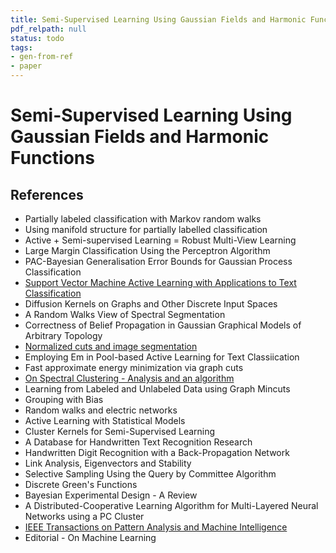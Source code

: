 ```yaml
---
title: Semi-Supervised Learning Using Gaussian Fields and Harmonic Functions
pdf_relpath: null
status: todo
tags:
- gen-from-ref
- paper
---
```


# Semi-Supervised Learning Using Gaussian Fields and Harmonic Functions

## References

- Partially labeled classification with Markov random walks
- Using manifold structure for partially labelled classification
- Active + Semi-supervised Learning = Robust Multi-View Learning
- Large Margin Classification Using the Perceptron Algorithm
- PAC-Bayesian Generalisation Error Bounds for Gaussian Process Classification
- [Support Vector Machine Active Learning with Applications to Text Classification](./support-vector-machine-active-learning-with-applications-to-text-classification.md)
- Diffusion Kernels on Graphs and Other Discrete Input Spaces
- A Random Walks View of Spectral Segmentation
- Correctness of Belief Propagation in Gaussian Graphical Models of Arbitrary Topology
- [Normalized cuts and image segmentation](./normalized-cuts-and-image-segmentation.md)
- Employing Em in Pool-based Active Learning for Text Classiication
- Fast approximate energy minimization via graph cuts
- [On Spectral Clustering - Analysis and an algorithm](./on-spectral-clustering-analysis-and-an-algorithm.md)
- Learning from Labeled and Unlabeled Data using Graph Mincuts
- Grouping with Bias
- Random walks and electric networks
- Active Learning with Statistical Models
- Cluster Kernels for Semi-Supervised Learning
- A Database for Handwritten Text Recognition Research
- Handwritten Digit Recognition with a Back-Propagation Network
- Link Analysis, Eigenvectors and Stability
- Selective Sampling Using the Query by Committee Algorithm
- Discrete Green's Functions
- Bayesian Experimental Design - A Review
- A Distributed-Cooperative Learning Algorithm for Multi-Layered Neural Networks using a PC Cluster
- [IEEE Transactions on Pattern Analysis and Machine Intelligence](./ieee-transactions-on-pattern-analysis-and-machine-intelligence.md)
- Editorial - On Machine Learning
